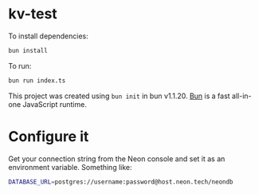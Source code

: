 # kv-test

To install dependencies:

```bash
bun install
```

To run:

```bash
bun run index.ts
```

This project was created using `bun init` in bun v1.1.20. [Bun](https://bun.sh) is a fast all-in-one JavaScript runtime.

# Configure it
Get your connection string from the Neon console and set it as an environment variable. Something like:

```bash
DATABASE_URL=postgres://username:password@host.neon.tech/neondb
```
